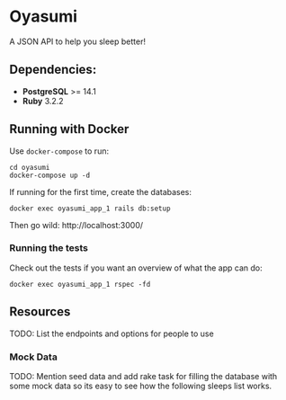 # Oyasumi

A JSON API to help you sleep better!

## Dependencies:

- **PostgreSQL** >= 14.1
- **Ruby** 3.2.2

## Running with Docker

Use `docker-compose` to run:

```shell
cd oyasumi
docker-compose up -d
```

If running for the first time, create the databases:

```shell
docker exec oyasumi_app_1 rails db:setup
```

Then go wild: http://localhost:3000/

### Running the tests

Check out the tests if you want an overview of what the app can do:

```shell
docker exec oyasumi_app_1 rspec -fd
```

## Resources

TODO: List the endpoints and options for people to use

### Mock Data

TODO: Mention seed data and add rake task for filling the database with some mock data so its easy to see how the following sleeps list works.
